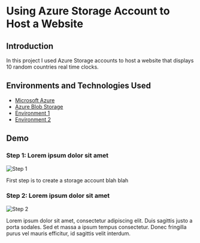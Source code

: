 # Using Azure Storage Account to Host a Website

## Introduction

In this project I used Azure Storage accounts to host a website that displays 10 random countries real time clocks.



## Environments and Technologies Used

* [Microsoft Azure](https://azure.microsoft.com)
* [Azure Blob Storage](https://azure.microsoft.com/en-us/products/storage/blobs/)
* [Environment 1](https://github.com/username/environment1)
* [Environment 2](https://github.com/username/environment2)

## Demo

### Step 1: Lorem ipsum dolor sit amet

![Step 1](https://i.imgur.com/GP5hRVk.png)

 First step is to create a storage account blah blah

### Step 2: Lorem ipsum dolor sit amet

![Step 2](https://via.placeholder.com/500x250.png?text=Step+2)

Lorem ipsum dolor sit amet, consectetur adipiscing elit. Duis sagittis justo a porta sodales. Sed et massa a ipsum tempus consectetur. Donec fringilla purus vel mauris efficitur, id sagittis velit interdum. 
